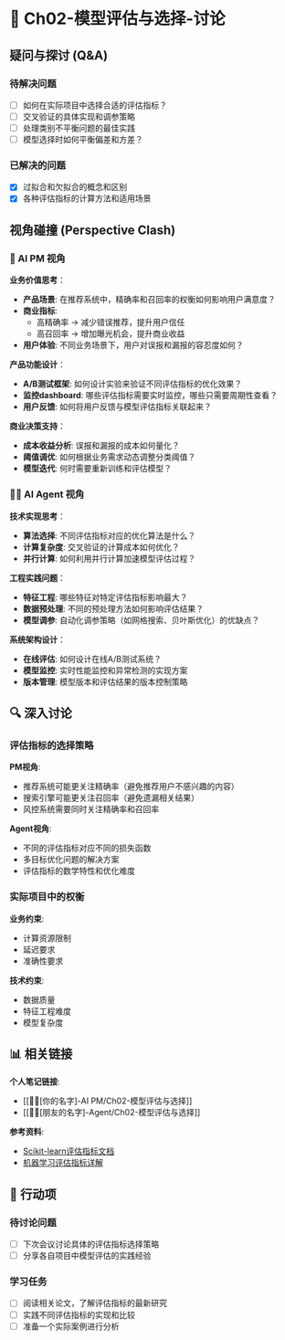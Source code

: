 # 💬 Ch02-模型评估与选择-讨论

## 疑问与探讨 (Q&A)

### 待解决问题
- [ ] 如何在实际项目中选择合适的评估指标？
- [ ] 交叉验证的具体实现和调参策略
- [ ] 处理类别不平衡问题的最佳实践
- [ ] 模型选择时如何平衡偏差和方差？

### 已解决的问题
- [x] 过拟合和欠拟合的概念和区别
- [x] 各种评估指标的计算方法和适用场景

## 视角碰撞 (Perspective Clash)

### 🎯 AI PM 视角

**业务价值思考**：
- **产品场景**: 在推荐系统中，精确率和召回率的权衡如何影响用户满意度？
- **商业指标**: 
  - 高精确率 → 减少错误推荐，提升用户信任
  - 高召回率 → 增加曝光机会，提升商业收益
- **用户体验**: 不同业务场景下，用户对误报和漏报的容忍度如何？

**产品功能设计**：
- **A/B测试框架**: 如何设计实验来验证不同评估指标的优化效果？
- **监控dashboard**: 哪些评估指标需要实时监控，哪些只需要周期性查看？
- **用户反馈**: 如何将用户反馈与模型评估指标关联起来？

**商业决策支持**：
- **成本收益分析**: 误报和漏报的成本如何量化？
- **阈值调优**: 如何根据业务需求动态调整分类阈值？
- **模型迭代**: 何时需要重新训练和评估模型？

### 🧑‍🔬 AI Agent 视角

**技术实现思考**：
- **算法选择**: 不同评估指标对应的优化算法是什么？
- **计算复杂度**: 交叉验证的计算成本如何优化？
- **并行计算**: 如何利用并行计算加速模型评估过程？

**工程实践问题**：
- **特征工程**: 哪些特征对特定评估指标影响最大？
- **数据预处理**: 不同的预处理方法如何影响评估结果？
- **模型调参**: 自动化调参策略（如网格搜索、贝叶斯优化）的优缺点？

**系统架构设计**：
- **在线评估**: 如何设计在线A/B测试系统？
- **模型监控**: 实时性能监控和异常检测的实现方案
- **版本管理**: 模型版本和评估结果的版本控制策略

## 🔍 深入讨论

### 评估指标的选择策略

**PM视角**:
- 推荐系统可能更关注精确率（避免推荐用户不感兴趣的内容）
- 搜索引擎可能更关注召回率（避免遗漏相关结果）
- 风控系统需要同时关注精确率和召回率

**Agent视角**:
- 不同的评估指标对应不同的损失函数
- 多目标优化问题的解决方案
- 评估指标的数学特性和优化难度

### 实际项目中的权衡

**业务约束**:
- 计算资源限制
- 延迟要求
- 准确性要求

**技术约束**:
- 数据质量
- 特征工程难度
- 模型复杂度

## 📊 相关链接

**个人笔记链接**:
- [[👩‍💻[你的名字]-AI PM/Ch02-模型评估与选择]]
- [[🧑‍🔬[朋友的名字]-Agent/Ch02-模型评估与选择]]

**参考资料**:
- [Scikit-learn评估指标文档](https://scikit-learn.org/stable/modules/model_evaluation.html)
- [机器学习评估指标详解](https://zhuanlan.zhihu.com/p/280445582)

## 📝 行动项

### 待讨论问题
- [ ] 下次会议讨论具体的评估指标选择策略
- [ ] 分享各自项目中模型评估的实践经验

### 学习任务
- [ ] 阅读相关论文，了解评估指标的最新研究
- [ ] 实践不同评估指标的实现和比较
- [ ] 准备一个实际案例进行分析